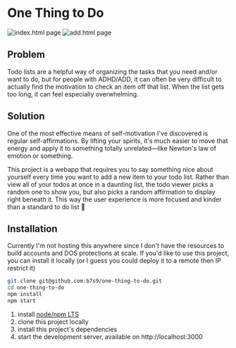 # One Thing to Do
![index.html page](https://user-images.githubusercontent.com/19176695/94201425-f73a7700-fe89-11ea-84aa-aeb611f2e8c4.png)
![add.html page](https://user-images.githubusercontent.com/19176695/94201428-f9043a80-fe89-11ea-9410-994ac2cd5500.png)

## Problem
Todo lists are a helpful way of organizing the tasks that you need and/or want to do, but for people with ADHD/ADD, it can often be very difficult to actually find the motivation to check an item off that list. When the list gets too long, it can feel especially overwhelming.

## Solution
One of the most effective means of self-motivation I've discovered is regular self-affirmations. By lifting your spirits, it's much easier to move that energy and apply it to something totally unrelated—like Newton's law of emotion or something.

This project is a webapp that requires you to say something nice about yourself every time you want to add a new item to your todo list. Rather than view all of your todos at once in a daunting list, the todo viewer picks a random one to show you, but also picks a random affirmation to display right beneath it. This way the user experience is more focused and kinder than a standard to do list 💚

## Installation
Currently I'm not hosting this anywhere since I don't have the resources to build accounts and DOS protections at scale. If you'd like to use this project, you can install it locally (or I guess you could deploy it to a remote then IP restrict it)

```bash
git clone git@github.com:b7s9/one-thing-to-do.git
cd one-thing-to-do
npm install
npm start
```

1. install [node/npm LTS](https://nodejs.org/en/)
1. clone this project locally
1. install this project's dependencies 
1. start the development server, available on http://localhost:3000
